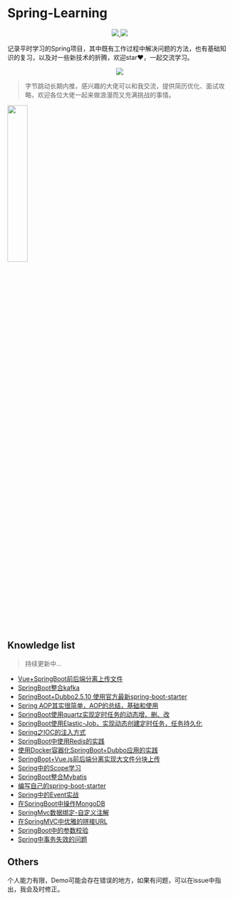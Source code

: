 # Spring-Learning
<p align="center">                        
 <a href="https://travis-ci.org/crossoverJie/SSM">
    <img src="https://travis-ci.org/crossoverJie/SSM.svg?branch=master" >
 </a>
 <a href="https://github.com/ellerbrock/open-source-badge/">
    <img src="https://badges.frapsoft.com/os/v1/open-source.svg?v=103" >
 </a>
<p>
记录平时学习的Spring项目，其中既有工作过程中解决问题的方法，也有基础知识的复习，以及对一些新技术的折腾，欢迎star❤️，一起交流学习。

<p align="center">                        
 <img src="https://tva1.sinaimg.cn/large/00831rSTgy1gdmhow3fsvj31cc0awmxt.jpg">
 <br/>
<p>

> 字节跳动长期内推，感兴趣的大佬可以和我交流，提供简历优化、面试攻略，欢迎各位大佬一起来做浪漫而又充满挑战的事情。

<img src="https://tva1.sinaimg.cn/large/008eGmZEgy1gowir59b8lj30qo193khd.jpg" width="30%" height="30%" align="center">

## Knowledge list
> 持续更新中...

- [Vue+SpringBoot前后端分离上传文件](https://luoliangdsga.github.io/2018/04/18/Vue-SpringBoot实现前后端分离的文件上传/)
- [SpringBoot整合kafka](https://github.com/LuoLiangDSGA/SpringBoot-Learning/tree/master/boot-kafka)
- [SpringBoot+Dubbo2.5.10 使用官方最新spring-boot-starter](https://github.com/LuoLiangDSGA/SpringBoot-Learning/tree/master/boot-dubbo)
- [Spring AOP其实很简单，AOP的总结，基础和使用](https://luoliangdsga.github.io/2018/04/24/Spring-AOP其实很简单/)
- [SpringBoot使用quartz实现定时任务的动态增、删、改](https://github.com/LuoLiangDSGA/SpringBoot-Learning/tree/master/boot-quartz)
- [SpringBoot使用Elastic-Job，实现动态创建定时任务，任务持久化](https://luoliangdsga.github.io/2018/04/17/SpringBoot-ElasticJob/)
- [Spring之IOC的注入方式](https://luoliangdsga.github.io/2018/05/09/Spring之IOC的注入方式/)
- [SpringBoot中使用Redis的实践](https://luoliangdsga.github.io/2018/05/22/SpringBoot中使用Redis的实践/)
- [使用Docker容器化SpringBoot+Dubbo应用的实践](https://luoliangdsga.github.io/2018/06/10/使用Docker容器化SpringBoot-Dubbo应用的实践/)
- [SpringBoot+Vue.js前后端分离实现大文件分块上传](https://luoliangdsga.github.io/2018/06/25/SpringBoot-Vue-js前后端分离实现大文件分块上传/)
- [Spring中的Scope学习](https://luoliangdsga.github.io/2018/12/12/浅尝Spring中的Scope/)
- [SpringBoot整合Mybatis](https://luoliangdsga.github.io/2019/01/17/SpringBoot整合Mybatis/)
- [编写自己的spring-boot-starter](https://luoliangdsga.github.io/2019/07/17/%E7%BC%96%E5%86%99%E8%87%AA%E5%B7%B1%E7%9A%84spring-boot-starter/)
- [Spring中的Event实战](https://luoliangdsga.github.io/2019/09/19/Spring%E4%B8%AD%E7%9A%84Event%E5%AE%9E%E6%88%98/)
- [在SpringBoot中操作MongoDB](https://github.com/LuoLiangDSGA/spring-learning/tree/master/boot-mongodb)
- [SpringMvc数据绑定-自定义注解](https://luoliangdsga.github.io/2019/10/09/SpringMvc%E6%95%B0%E6%8D%AE%E7%BB%91%E5%AE%9A-%E8%87%AA%E5%AE%9A%E4%B9%89%E6%B3%A8%E8%A7%A3/)
- [在SpringMVC中优雅的拼接URL](https://luoliangdsga.github.io/2020/02/14/%E5%9C%A8SpringMVC%E4%B8%AD%E4%BC%98%E9%9B%85%E7%9A%84%E6%8B%BC%E6%8E%A5URL/)
- [SpringBoot中的参数校验](https://luoliangdsga.github.io/2020/08/04/SpringBoot%E4%B8%AD%E7%9A%84%E5%8F%82%E6%95%B0%E6%A0%A1%E9%AA%8C/)
- [Spring中事务失效的问题](https://luoliangdsga.github.io/2020/04/09/Spring%E4%B8%AD%E4%BA%8B%E5%8A%A1%E4%BD%A0%E7%94%A8%E5%AF%B9%E4%BA%86%E5%90%97/)

## Others

个人能力有限，Demo可能会存在错误的地方，如果有问题，可以在issue中指出，我会及时修正。